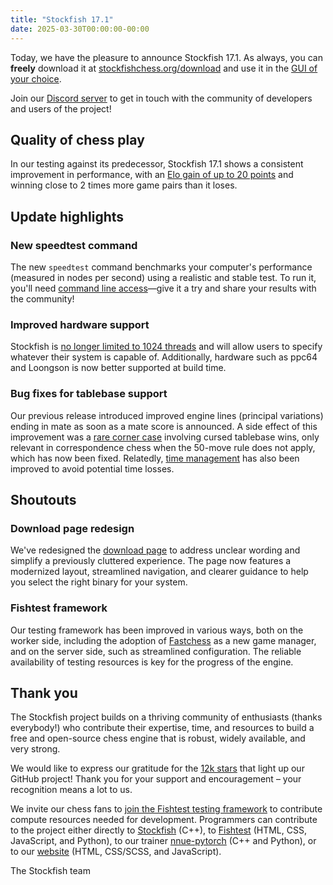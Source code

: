```yaml
---
title: "Stockfish 17.1"
date: 2025-03-30T00:00:00-00:00
---
```


Today, we have the pleasure to announce Stockfish 17.1. As always, you can **freely** download it at [stockfishchess.org/download][1] and use it in the [GUI of your choice][2].

Join our [Discord server][3] to get in touch with the community of developers and users of the project!

## Quality of chess play

In our testing against its predecessor, Stockfish 17.1 shows a consistent improvement in performance, with an [Elo gain of up to 20 points][4] and winning close to 2 times more game pairs than it loses.

## Update highlights

### New speedtest command

The new `speedtest` command benchmarks your computer's performance (measured in nodes per second) using a realistic and stable test. To run it, you'll need [command line access][5]—give it a try and share your results with the community!

### Improved hardware support

Stockfish is [no longer limited to 1024 threads][6] and will allow users to specify whatever their system is capable of. Additionally, hardware such as ppc64 and Loongson is now better supported at build time.

### Bug fixes for tablebase support

Our previous release introduced improved engine lines (principal variations) ending in mate as soon as a mate score is announced. A side effect of this improvement was a [rare corner case][7] involving cursed tablebase wins, only relevant in correspondence chess when the 50-move rule does not apply,  which has now been fixed. Relatedly, [time management][8] has also been improved to avoid potential time losses.

## Shoutouts

### Download page redesign

We've redesigned the [download page][1] to address unclear wording and simplify a previously cluttered experience. The page now features a modernized layout, streamlined navigation, and clearer guidance to help you select the right binary for your system.

### Fishtest framework

Our testing framework has been improved in various ways, both on the worker side, including the adoption of [Fastchess][9] as a new game manager, and on the server side, such as streamlined configuration. The reliable availability of testing resources is key for the progress of the engine.

## Thank you

The Stockfish project builds on a thriving community of enthusiasts (thanks everybody!) who contribute their expertise, time, and resources to build a free and open-source chess engine that is robust, widely available, and very strong.

We would like to express our gratitude for the [12k stars][10] that light up our GitHub project! Thank you for your support and encouragement – your recognition means a lot to us.

We invite our chess fans to [join the Fishtest testing framework][11] to contribute compute resources needed for development. Programmers can contribute to the project either directly to [Stockfish][12] (C++), to [Fishtest][13] (HTML, CSS, JavaScript, and Python), to our trainer [nnue-pytorch][14] (C++ and Python), or to our [website][15] (HTML, CSS/SCSS, and JavaScript).

The Stockfish team

[1]: https://stockfishchess.org/download
[2]: https://official-stockfish.github.io/docs/stockfish-wiki/Download-and-usage.html#download-a-chess-gui
[3]: https://discord.gg/GWDRS3kU6R
[4]: https://tests.stockfishchess.org/tests/view/67e7d2fd6682f97da2178fbd
[5]: https://official-stockfish.github.io/docs/stockfish-wiki/UCI-&-Commands.html#speedtest
[6]: https://github.com/official-stockfish/Stockfish/commit/652a8874b523360a3b19c5003c8ba9894ac54d0f
[7]: https://github.com/official-stockfish/Stockfish/commit/6c7c5c7e471c16f14518229428e51a3e00c0f1dd
[8]: https://github.com/official-stockfish/Stockfish/commit/0f9ae0d11cd034288a49ef3892c580dfed025091
[9]: https://github.com/Disservin/fastchess
[10]: https://github.com/official-stockfish/Stockfish/stargazers
[11]: https://official-stockfish.github.io/docs/fishtest-wiki/Running-the-Worker.html
[12]: https://github.com/official-stockfish/Stockfish
[13]: https://github.com/official-stockfish/fishtest
[14]: https://github.com/official-stockfish/nnue-pytorch
[15]: https://github.com/official-stockfish/stockfish-web
